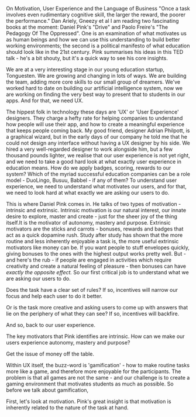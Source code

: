 On Motivation, User Experience and the Language of Business
"Once a task involves even rudimentary cognitive skill, the larger the reward, the poorer the performance." Dan Ariely, Gneezy et al
I am reading two fascinating books at the moment: Daniel Pink's "Drive" and Paolo Freire's "The Pedagogy Of The Oppressed". One is an examination of what motivates us as human beings and how we can use this understanding to build better working environments; the second is a political manifesto of what education should look like in the 21st century. Pink summarises his ideas in this TED talk - he's a bit shouty, but it's a quick way to see his core insights.</br>

We are at a very interesting stage in our young education startup, Tonguesten. We are growing and changing in lots of ways. We are building the team, adding more core skills to our small group of dreamers. We've worked hard to date on building our artificial intelligence system, now we are working on finding the very best way to present that to students in our apps. And for that, we need UX.</br>

The hippest folk in technology these days are 'UX' or 'User Experience' designers. They charge a hefty rate for helping companies to understand how people will use their app, and how to create a meaningful experience that keeps people coming back. My good friend, designer Adrian Philpott, is a graphical wizard, but in the early days of our company he told me that he could not design any interface without having a UX designer by his side. We hired a very well-regarded designer to work alongside him, but a few thousand pounds lighter, we realise that our user experience is not yet right, and we need to take a good hard look at what exactly user experience in education means. How do we apply badges, scoring, rewards to our system? Which of the myriad successful education companies can be a role model - DuoLingo, Busuu, Babbel - if any of them? To understand user experience, we need to understand what motivates our users, and for that, we need to look hard at what exactly we are asking our users to do.</br>

This is where Daniel Pink comes in. He talks of two types of motivation - intrinsic and extrinsic. Intrinsic motivation is our natural interest, our innate desire to explore, master and create - just for the sheer joy of the thing itself.It is the motivator of autonomy, mastery and purpose. Extrinsic motivators are the sticks and carrots - bonuses, rewards and badges that act as a quick dopamine rush. Study after study has shown that the more routine and less inherently enjoyable a task is, the more useful extrinsic motivators like money can be. If you want people to stuff envelopes quickly, giving bonuses to the ones with the highest output works pretty well. But - and here's the rub - if people are engaged in activities which require creativity and create a natural feeling of pleasure - then bonuses can have <em>exactly the opposite effect.</em> So our first critical job is to understand what we are asking our users to do.</br>

Does the task have a clear set of rules? If so, incentives will narrow our focus and help each user to do it better.

Or is the task more creative and asking users to come up with answers that lie on the periphery of what they can see? If so, incentives will backfire.

And so, back to our user experience.

The key motivators that Pink identifies are intrinsic. How can we make our users experience autonomy, mastery and purpose?

Get the issue of money off the table.




Within UX itself, the buzz-word is 'gamification' - how to make routine tasks more like a game, and therefore more enjoyable for the participants. The problem is that all games are not the same - and our challenge is to create a gaming environment that motivates students as much as possible. So before we talk about gamification, </br>





First, let's look at motivation. Pink's great insight is that motivation is inherently related to the nature of the task at hand.